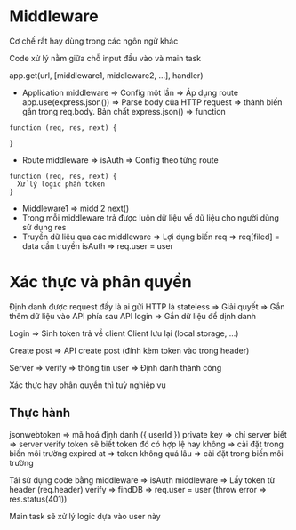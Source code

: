 # Middleware
Cơ chế rất hay dùng trong các ngôn ngữ khác

Code xử lý nằm giữa chỗ input đầu vào và main task

app.get(url, [middleware1, middleware2, ...], handler)
* Application middleware => Config một lần => Áp dụng route
app.use(express.json()) => Parse body của HTTP request => thành biến gắn trong req.body. Bản chất express.json() => function
```
function (req, res, next) {

}
```

* Route middleware => isAuth
=> Config theo từng route
```
function (req, res, next) {
  Xử lý logic phần token
}
```
- Middleware1 => midd 2 next() 
- Trong mỗi middleware trả được luôn dữ liệu về dữ liệu cho người dùng sử dụng res
- Truyền dữ liệu qua các middleware => Lợi dụng biến req
=> req[filed] = data cần truyền
isAuth => req.user = user

# Xác thực và phân quyền
Định danh được request đấy là ai gửi
HTTP là stateless => Giải quyết => Gắn thêm dữ liệu vào API phía sau API login => Gắn dữ liệu để dịnh danh

Login => Sinh token trả về client
Client lưu lại (local storage, ...)

Create post => API create post (đính kèm token vào trong header)

Server => verify => thông tin user => Định danh thành công

Xác thực hay phân quyền thì tuỳ nghiệp vụ

## Thực hành
jsonwebtoken => mã hoá định danh ({ userId })
private key => chỉ server biết => server verify token sẽ biết token đó có hợp lệ hay không => cài đặt trong biến môi trường
expired at => token không quá lâu => cài đặt trong biến môi trường

Tái sử dụng code bằng middleware => isAuth middleware
=> Lấy token từ header (req.header)
verify => findDB => req.user = user (throw error => res.status(401))

Main task sẽ xử lý logic dựa vào user này

